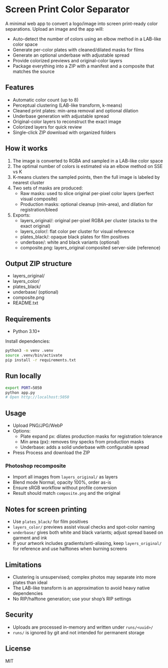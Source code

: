 # Screen Print Color Separator

A minimal web app to convert a logo/image into screen print-ready color separations. Upload an image and the app will:

- Auto-detect the number of colors using an elbow method in a LAB-like color space
- Generate per-color plates with cleaned/dilated masks for films
- Generate an optional underbase with adjustable spread
- Provide colorized previews and original-color layers
- Package everything into a ZIP with a manifest and a composite that matches the source

## Features

- Automatic color count (up to 8)
- Perceptual clustering (LAB-like transform, k-means)
- Cleaned print plates: min-area removal and optional dilation
- Underbase generation with adjustable spread
- Original-color layers to reconstruct the exact image
- Colorized layers for quick review
- Single-click ZIP download with organized folders

## How it works

1. The image is converted to RGBA and sampled in a LAB-like color space
2. The optimal number of colors is estimated via an elbow method on SSE vs K
3. K-means clusters the sampled points, then the full image is labeled by nearest cluster
4. Two sets of masks are produced:
   - Raw masks: used to slice original per-pixel color layers (perfect visual composite)
   - Production masks: optional cleanup (min-area), and dilation for registration/bleed
5. Exports:
   - layers_original/: original per-pixel RGBA per cluster (stacks to the exact original)
   - layers_color/: flat color per cluster for visual reference
   - plates_black/: opaque black plates for film positives
   - underbase/: white and black variants (optional)
   - composite.png: layers_original composited server-side (reference)

## Output ZIP structure

- layers_original/
- layers_color/
- plates_black/
- underbase/ (optional)
- composite.png
- README.txt

## Requirements

- Python 3.10+

Install dependencies:

```bash
python3 -m venv .venv
source .venv/bin/activate
pip install -r requirements.txt
```

## Run locally

```bash
export PORT=5050
python app.py
# Open http://localhost:5050
```

## Usage

- Upload PNG/JPG/WebP
- Options:
  - Plate expand px: dilates production masks for registration tolerance
  - Min area (px): removes tiny specks from production masks
  - Underbase: adds a solid underbase with configurable spread
- Press Process and download the ZIP

### Photoshop recomposite

- Import all images from `layers_original/` as layers
- Blend mode Normal, opacity 100%, order as-is
- Ensure sRGB workflow without profile conversion
- Result should match `composite.png` and the original

## Notes for screen printing

- Use `plates_black/` for film positives
- `layers_color/` previews assist visual checks and spot-color naming
- `underbase/` gives both white and black variants; adjust spread based on garment and ink
- If your artwork includes gradients/anti-aliasing, keep `layers_original/` for reference and use halftones when burning screens

## Limitations

- Clustering is unsupervised; complex photos may separate into more plates than ideal
- The LAB-like transform is an approximation to avoid heavy native dependencies
- No RIP/halftone generation; use your shop’s RIP settings

## Security

- Uploads are processed in-memory and written under `runs/<uuid>/`
- `runs/` is ignored by git and not intended for permanent storage

## License

MIT
